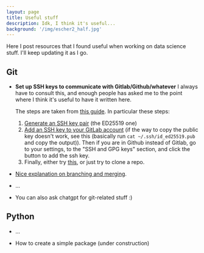 ```yaml
---
layout: page
title: Useful stuff
description: Idk, I think it's useful...
background: '/img/escher2_half.jpg'
---
```


Here I post resources that I found useful when working on data science stuff. I'll keep updating it as I go.

## Git

- **Set up SSH keys to communicate with Gitlab/Github/whatever**
    I always have to consult this, and enough people has asked me to the point where I think it's useful to have it written here.
    
    The steps are taken from [this guide](https://docs.gitlab.com/ee/user/ssh.html). In particular these steps:
    1. [Generate an SSH key pair](https://docs.gitlab.com/ee/user/ssh.html#generate-an-ssh-key-pair) (the ED25519 one)
    2. [Add an SSH key to your GitLab account](https://docs.gitlab.com/ee/user/ssh.html#add-an-ssh-key-to-your-gitlab-account) (if the way to copy the public key doesn't work, see this (basically run `cat ~/.ssh/id_ed25519.pub` and copy the output)). Then if you are in Github instead of Gitlab, go to your settings, to the "SSH and GPG keys" section, and click the button to add the ssh key.
    3. Finally, either try [this](https://docs.gitlab.com/ee/user/ssh.html#verify-that-you-can-connect), or just try to clone a repo.

- [Nice explanation on branching and merging](https://git-scm.com/book/en/v2/Git-Branching-Basic-Branching-and-Merging).

- ...

- You can also ask chatgpt for git-related stuff :)

## Python

- ...

- How to create a simple package (under construction)
